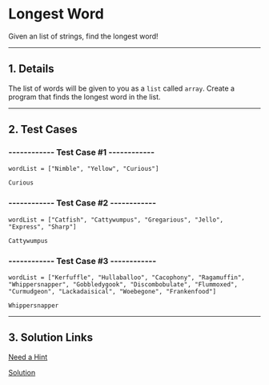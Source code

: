 # Longest Word

Given an list of strings, find the longest word!

---

## 1. Details

The list of words will be given to you as a `list` called `array`. Create a program that finds the longest word in the list.

---

## 2. Test Cases

### ------------ Test Case #1 ------------

```
wordList = ["Nimble", "Yellow", "Curious"]
```

```
Curious
```

### ------------ Test Case #2 ------------

```
wordList = ["Catfish", "Cattywumpus", "Gregarious", "Jello", "Express", "Sharp"]
```

```
Cattywumpus
```

### ------------ Test Case #3 ------------

```
wordList = ["Kerfuffle", "Hullaballoo", "Cacophony", "Ragamuffin", "Whippersnapper", "Gobbledygook", "Discombobulate", "Flummoxed", "Curmudgeon", "Lackadaisical", "Woebegone", "Frankenfood"]
```

```
Whippersnapper
```

---

## 3. Solution Links

[Need a Hint](./HINT.md)

[Solution](./solution.py)
